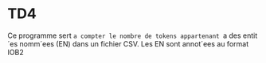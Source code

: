 # TD4

Ce programme sert `a compter le nombre de tokens appartenant `a des entit´es
nomm´ees (EN) dans un fichier CSV. Les EN sont annot´ees au format IOB2